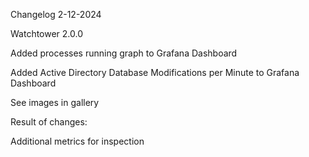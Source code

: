 Changelog 2-12-2024

Watchtower 2.0.0

Added processes running graph to Grafana Dashboard

Added Active Directory Database Modifications per Minute to Grafana Dashboard

See images in gallery

Result of changes:

Additional metrics for inspection
